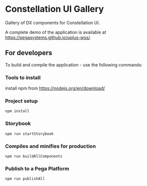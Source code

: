 # Constellation UI Gallery

Gallery of DX components for Constellation UI.

A complete demo of the application is available at https://pegasystems.github.io/uplus-wss/.

## For developers

To build and compile the application - use the following commands:

### Tools to install

install npm from https://nodejs.org/en/download/

### Project setup

```
npm install
```

### Storybook

```
npm run startStorybook
```

### Compiles and minifies for production

```
npm run buildAllComponents
```

### Publish to a Pega Platform

```
npm run publishAll
```
